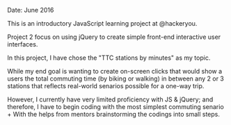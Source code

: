 Date: June 2016

This is an introductory JavaScript learning project at @hackeryou.

Project 2 focus on using jQuery to create simple front-end interactive user interfaces.

In this project, I have chose the "TTC stations by minutes" as my topic. 

While my end goal is wanting to create on-screen clicks that would show a users the total commuting time (by biking or walking) in between any 2 or 3 stations that reflects real-world senarios possible for a one-way trip.

However, I currently have very limited proficiency with JS & jQuery; and therefore, I have to begin coding with the most simplest commuting senario + With the helps from mentors brainstorming the codings into small steps. 
